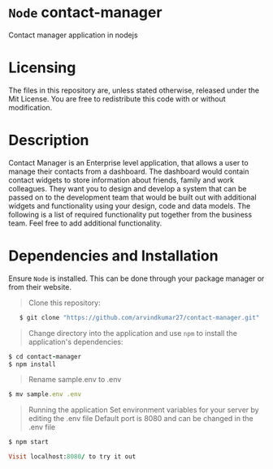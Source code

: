 # ``` Node ``` contact-manager
Contact manager application in nodejs

# Licensing
The files in this repository are, unless stated otherwise, released under the Mit License. You are free to redistribute this code with or without modification.

# Description
Contact Manager is an Enterprise level application, that allows a user to manage their contacts from a dashboard. The dashboard would contain contact widgets to store information about friends, family and work colleagues. They want you to design and develop a system that can be passed on to the development team that would be built out with additional widgets and functionality using your design, code and data models. The following is a list of required functionality put together from the business team. Feel free to add additional functionality.

# Dependencies and Installation
Ensure ``` Node ``` is installed. This can be done through your package manager or from their website.

> Clone this repository:

```ruby
   $ git clone "https://github.com/arvindkumar27/contact-manager.git"
```

> Change directory into the application and use ``` npm ``` to install the application's dependencies:
```ruby
$ cd contact-manager
$ npm install
```

> Rename sample.env to .env
```ruby
$ mv sample.env .env
```

> Running the application
Set environment variables for your server by editing the .env file
Default port is 8080 and can be changed in the .env file
```ruby
$ npm start
```
```ruby
Visit localhost:8080/ to try it out
```
